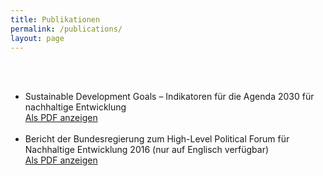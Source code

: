 ```yaml
---
title: Publikationen
permalink: /publications/
layout: page
---
```

<br><br>
- Sustainable Development Goals – Indikatoren für die Agenda 2030 für nachhaltige Entwicklung <br>
[Als PDF anzeigen](https://sdgtestenvironment.github.io/sdg-indicators/public/wista_SDG.pdf)
<br><br>
- Bericht der Bundesregierung zum High-Level Political Forum für Nachhaltige Entwicklung 2016 (nur auf Englisch verfügbar) <br>
[Als PDF anzeigen](https://sdgtestenvironment.github.io/sdg-indicators/public/HLPF_Bericht.pdf)

